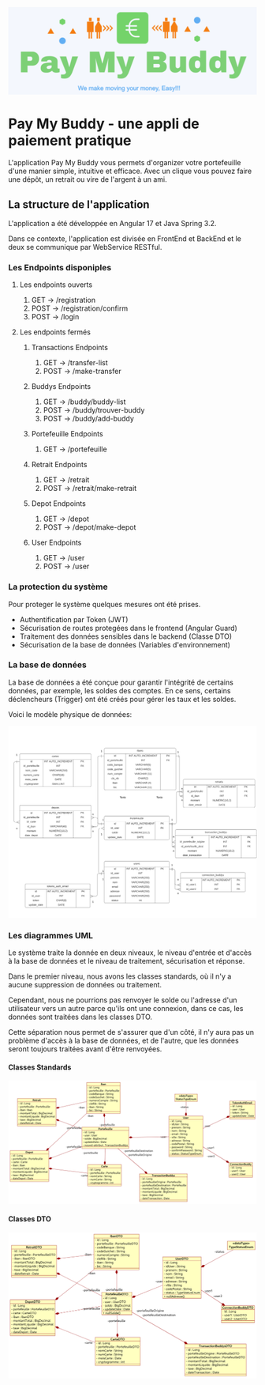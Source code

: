 ![logo](/img/paymaybuddy.png)
# Pay My Buddy - une appli de paiement pratique 

L'application Pay My Buddy vous permets d'organizer votre portefeuille d'une manier simple, intuitive et efficace.
Avec un clique vous pouvez faire une dépôt, un retrait ou vire de l'argent à un ami.

## La structure de l'application

L'application a été développée en Angular 17 et Java Spring 3.2.

Dans ce contexte, l'application est divisée en FrontEnd et BackEnd et le deux se communique par WebService RESTful.

### Les Endpoints disponiples

1. Les endpoints ouverts
    
    1. GET -> /registration
    2. POST -> /registration/confirm
    3. POST -> /login

2. Les endpoints fermés

    1. Transactions Endpoints
        
        1. GET -> /transfer-list
        2. POST -> /make-transfer

    2. Buddys Endpoints
        
        1. GET -> /buddy/buddy-list
        2. POST -> /buddy/trouver-buddy
        3. POST -> /buddy/add-buddy

    3. Portefeuille Endpoints

        1. GET -> /portefeuille

    4. Retrait Endpoints

        1. GET -> /retrait
        2. POST -> /retrait/make-retrait

    5. Depot Endpoints

        1. GET -> /depot
        2. POST -> /depot/make-depot

    6. User Endpoints

        1. GET -> /user
        2. POST -> /user

### La protection du système

Pour proteger le système quelques mesures ont été prises.

* Authentification par Token (JWT)
* Sécurisation de routes protegées dans le frontend (Angular Guard)
* Traitement des données sensibles dans le backend (Classe DTO)
* Sécurisation de la base de données (Variables d'environnement)

### La base de données

La base de données a été conçue pour garantir l'intégrité de certains données, par exemple, les soldes des comptes. En ce sens, certains déclencheurs (Trigger) ont été créés pour gérer les taux et les soldes.

Voici le modèle physique de données:

![logo](/img/bd-1.png)

### Les diagrammes UML

Le système traite la donnée en deux niveaux, le niveau d'entrée et d'accès à la base de données et le niveau de traitement, sécurisation et réponse.

Dans le premier niveau, nous avons les classes standards, où il n'y a aucune suppression de données ou traitement.

Cependant, nous ne pourrions pas renvoyer le solde ou l'adresse d'un utilisateur vers un autre parce qu'ils ont une connexion, dans ce cas, les données sont traitées dans les classes DTO.

Cette séparation nous permet de s'assurer que d'un côté, il n'y aura pas un problème d'accès à la base de données, et de l'autre, que les données seront toujours traitées avant d'être renvoyées.

#### Classes Standards

![logo](/img/classeStandard.png)

#### Classes DTO

![logo](/img/classeDTO.png)
